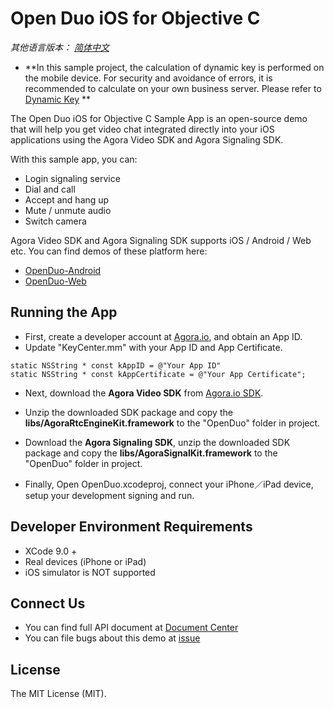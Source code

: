 # Open Duo iOS for Objective C

*其他语言版本： [简体中文](README.md)*

- **In this sample project, the calculation of dynamic key is performed on the mobile device. For security and avoidance of errors, it is recommended to calculate on your own business server. Please refer to [Dynamic Key](https://docs.agora.io/en/2.0.2/product/Voice/Product%20Overview/key) **

The Open Duo iOS for Objective C Sample App is an open-source demo that will help you get video chat integrated directly into your iOS applications using the Agora Video SDK and Agora Signaling SDK.

With this sample app, you can:

- Login signaling service
- Dial and call
- Accept and hang up
- Mute / unmute audio
- Switch camera

Agora Video SDK and Agora Signaling SDK supports iOS / Android / Web etc. You can find demos of these platform here:

- [OpenDuo-Android](https://github.com/AgoraIO/OpenDuo-Android)
- [OpenDuo-Web](https://github.com/AgoraIO/OpenDuo-Web)

## Running the App
- First, create a developer account at [Agora.io](https://dashboard.agora.io/signin/), and obtain an App ID. 
- Update "KeyCenter.mm" with your App ID and App Certificate.

```
static NSString * const kAppID = @"Your App ID"
static NSString * const kAppCertificate = @"Your App Certificate";
```

- Next, download the **Agora Video SDK** from [Agora.io SDK](https://www.agora.io/en/download/). 
- Unzip the downloaded SDK package and copy the **libs/AgoraRtcEngineKit.framework** to the "OpenDuo" folder in project. 
- Download the **Agora Signaling SDK**, unzip the downloaded SDK package and copy the **libs/AgoraSignalKit.framework** to the "OpenDuo" folder in project.

- Finally, Open OpenDuo.xcodeproj, connect your iPhone／iPad device, setup your development signing and run.

## Developer Environment Requirements
* XCode 9.0 +
* Real devices (iPhone or iPad)
* iOS simulator is NOT supported

## Connect Us

- You can find full API document at [Document Center](https://docs.agora.io/en/)
- You can file bugs about this demo at [issue](https://github.com/AgoraIO/OpenDuo-iOS-Objective-C/issues)

## License

The MIT License (MIT).

